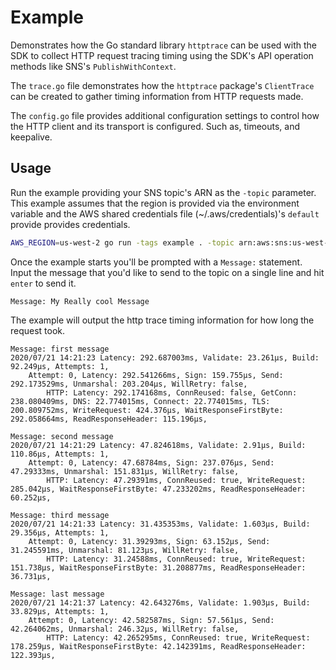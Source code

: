 # Example

Demonstrates how the Go standard library `httptrace` can be used with the SDK
to collect HTTP request tracing timing using the SDK's API operation methods
like SNS's `PublishWithContext`.

The `trace.go` file demonstrates how the `httptrace` package's `ClientTrace`
can be created to gather timing information from HTTP requests made.

The `config.go` file provides additional configuration settings to control how
the HTTP client and its transport is configured. Such as, timeouts, and
keepalive.

## Usage

Run the example providing your SNS topic's ARN as the `-topic` parameter. This
example assumes that the region is provided via the environment variable and
the AWS shared credentials file (~/.aws/credentials)'s `default` provide
provides credentials.

```sh
AWS_REGION=us-west-2 go run -tags example . -topic arn:aws:sns:us-west-2:0123456789:mytopicname
```

Once the example starts you'll be prompted with a `Message:` statement. Input
the message that you'd like to send to the topic on a single line and hit
`enter` to send it.

```
Message: My Really cool Message
```

The example will output the http trace timing information for how long the request took.

```
Message: first message
2020/07/21 14:21:23 Latency: 292.687003ms, Validate: 23.261µs, Build: 92.249µs, Attempts: 1,
	Attempt: 0, Latency: 292.541266ms, Sign: 159.755µs, Send: 292.173529ms, Unmarshal: 203.204µs, WillRetry: false,
		HTTP: Latency: 292.174168ms, ConnReused: false, GetConn: 238.080409ms, DNS: 22.774015ms, Connect: 22.774015ms, TLS: 200.809752ms, WriteRequest: 424.376µs, WaitResponseFirstByte: 292.058664ms, ReadResponseHeader: 115.196µs,

Message: second message
2020/07/21 14:21:29 Latency: 47.824618ms, Validate: 2.91µs, Build: 110.86µs, Attempts: 1,
	Attempt: 0, Latency: 47.68784ms, Sign: 237.076µs, Send: 47.29333ms, Unmarshal: 151.831µs, WillRetry: false,
		HTTP: Latency: 47.29391ms, ConnReused: true, WriteRequest: 285.042µs, WaitResponseFirstByte: 47.233202ms, ReadResponseHeader: 60.252µs,

Message: third message
2020/07/21 14:21:33 Latency: 31.435353ms, Validate: 1.603µs, Build: 29.356µs, Attempts: 1,
	Attempt: 0, Latency: 31.39293ms, Sign: 63.152µs, Send: 31.245591ms, Unmarshal: 81.123µs, WillRetry: false,
		HTTP: Latency: 31.24588ms, ConnReused: true, WriteRequest: 151.738µs, WaitResponseFirstByte: 31.208877ms, ReadResponseHeader: 36.731µs,

Message: last message
2020/07/21 14:21:37 Latency: 42.643276ms, Validate: 1.903µs, Build: 33.829µs, Attempts: 1,
	Attempt: 0, Latency: 42.582587ms, Sign: 57.561µs, Send: 42.264062ms, Unmarshal: 246.32µs, WillRetry: false,
		HTTP: Latency: 42.265295ms, ConnReused: true, WriteRequest: 178.259µs, WaitResponseFirstByte: 42.142391ms, ReadResponseHeader: 122.393µs,
```

